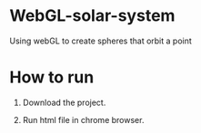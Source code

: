 # WebGL-solar-system
Using webGL to create spheres that orbit a point

# How to run
1. Download the project.

2. Run html file in chrome browser.
